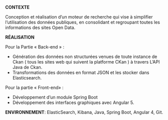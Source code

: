 **CONTEXTE**
<p>
Conception et réalisation d’un moteur de recherche qui vise à simplifier l’utilisation des données
publiques, en consolidant et regroupant toutes les informations des sites Open Data.
</p>

**RÉALISATION**

Pour la Partie « Back-end » :
*  Génération des données non structurées venues de toute instance de Ckan ( tous les sites
web qui suivent la platforme CKan ) à travers L’API Java de Ckan.
*  Transformations des données en format JSON et les stocker dans Elasticsearch.

Pour la partie « Front-end» :
*  Développement d’un module Spring Boot
*  Développement des interfaces graphiques avec Angular 5.

**ENVIRONNEMENT**:  ElasticSearch, Kibana, Java, Spring Boot, Angular 4, Git.
